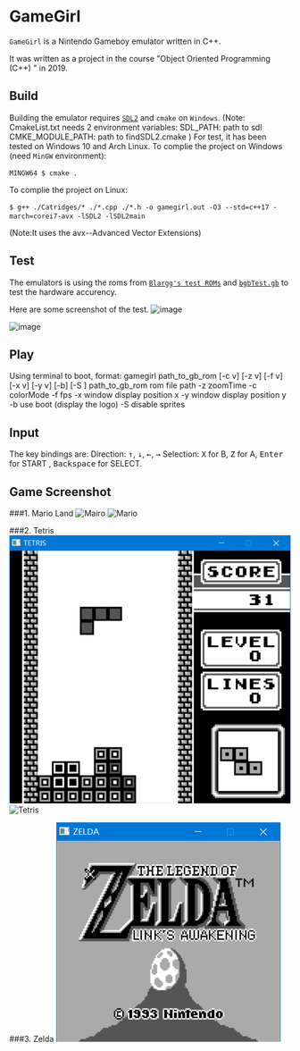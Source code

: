 # GameGirl
`GameGirl` is a Nintendo Gameboy emulator written in C++.

 It was written as a project in the course "Object Oriented Programming (C++) " in 2019. 


 ## Build
Building the emulator requires [`SDL2`](https://www.libsdl.org/) and `cmake` on `Windows`. 
(Note: CmakeList.txt needs 2 environment variables:
    SDL_PATH: path to sdl
    CMKE_MODULE_PATH: path to findSDL2.cmake
)
For test, it has been tested  on Windows 10  and Arch Linux.
To complie the project on Windows (need `MinGW` environment):
````
MINGW64 $ cmake .
````
To complie the project on Linux:
````
$ g++ ./Catridges/* ./*.cpp ./*.h -o gamegirl.out -O3 --std=c++17 -march=corei7-avx -lSDL2 -lSDL2main
````
(Note:It uses the avx--Advanced Vector Extensions)

## Test 
 The emulators is using the roms from [`Blargg's test ROMs`](http://blargg.parodius.com/gb-tests/) and [`bgbTest.gb`](http://bgb.bircd.org/) to test the hardware accurency.

Here are some screenshot of the test.
![image](https://github.com/NorthernLights-1/ImageRepositry/tree/master/gamegirl/cpu_instrs.png)

![image](https://github.com/NorthernLights-1/ImageRepositry/tree/master/gamegirl/bgb_test.png)
## Play 
 Using terminal to boot, format:
 gamegirl path_to_gb_rom \[-c v\] \[-z v\] \[-f v\] \[-x v\] \[-y v\] \[-b\] \[-S \]
   path_to_gb_rom  rom file path
   -z  zoomTime
   -c  colorMode
   -f  fps
   -x  window display position x
   -y  window display position y
   -b  use boot (display the logo)
   -S  disable sprites
    
## Input
 The key bindings are: 
 Direction:  <kbd>&uarr;</kbd>, <kbd>&darr;</kbd>, <kbd>&larr;</kbd>, <kbd>&rarr;</kbd>
 Selection:  <kbd>X</kbd> for B, <kbd>Z</kbd> for A, <kbd>Enter</kbd> for START , <kbd>Backspace</kbd> for SELECT.


 
## Game Screenshot
###1. Mario Land
![Mairo](https://github.com/NorthernLights-1/ImageRepositry/tree/master/gamegirl/Mario.png)
![Mario](https://github.com/NorthernLights-1/ImageRepositry/tree/master/gamegirl/MairoTitle.png)

###2. Tetris
![Tetris](https://github.com/NorthernLights-1/ImageRepositry/blob/master/gamegirl/Tetirs.png)
![Tetris](https://github.com/NorthernLights-1/ImageRepositry/tree/master/gamegirl/TetrisTitle.png)


###3. Zelda
![Zelda](https://github.com/NorthernLights-1/ImageRepositry/blob/master/gamegirl/Zelda_title.png)

